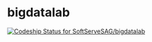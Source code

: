 # bigdatalab
[ ![Codeship Status for SoftServeSAG/bigdatalab](https://codeship.com/projects/6d814050-2d1d-0133-558b-16954c8f6a18/status?branch=develop)](https://codeship.com/projects/98767)